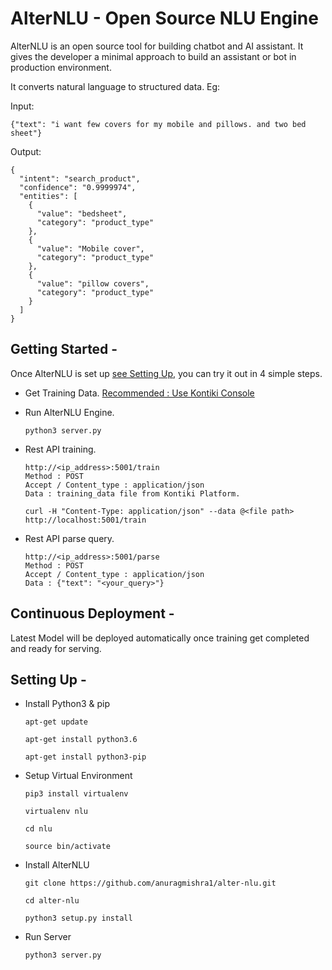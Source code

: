# AlterNLU - Open Source NLU Engine

AlterNLU is an open source tool for building chatbot and AI assistant. It gives the developer a minimal approach to build an assistant or bot in production environment.

It converts natural language to structured data. Eg:

Input:
```
{"text": "i want few covers for my mobile and pillows. and two bed sheet"}
```

Output:
```
{
  "intent": "search_product",
  "confidence": "0.9999974",
  "entities": [
    {
      "value": "bedsheet",
      "category": "product_type"
    },
    {
      "value": "Mobile cover",
      "category": "product_type"
    },
    {
      "value": "pillow covers",
      "category": "product_type"
    }
  ]
}
```

## Getting Started -

Once AlterNLU is set up [see Setting Up](#setting-Up--), you can try it out in 4 simple steps.

* Get Training Data. [Recommended : Use Kontiki Console](https://console.kontikilabs.com)

* Run AlterNLU Engine.
    ```
    python3 server.py
    ```
* Rest API training.
    ```
    http://<ip_address>:5001/train
    Method : POST
    Accept / Content_type : application/json
    Data : training_data file from Kontiki Platform.
    ```
    ```
    curl -H "Content-Type: application/json" --data @<file path> http://localhost:5001/train
    ```
* Rest API parse query.
    ```
	http://<ip_address>:5001/parse
	Method : POST
	Accept / Content_type : application/json
	Data : {"text": "<your_query>"}
    ```

## Continuous Deployment - 

Latest Model will be deployed automatically once training get completed and ready for serving.


## Setting Up -

* Install Python3 & pip
    ```
    apt-get update

    apt-get install python3.6

    apt-get install python3-pip
    ```
* Setup Virtual Environment
    ```
    pip3 install virtualenv

    virtualenv nlu

    cd nlu

    source bin/activate
    ```
* Install AlterNLU
    ```
    git clone https://github.com/anuragmishra1/alter-nlu.git

    cd alter-nlu

    python3 setup.py install
    ```
* Run Server
    ```
    python3 server.py
    ```
